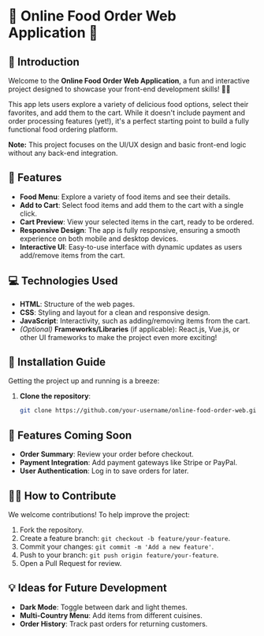 # 🍔 Online Food Order Web Application 🍕

## 🚀 Introduction
Welcome to the **Online Food Order Web Application**, a fun and interactive project designed to showcase your front-end development skills! 🍕🍟

This app lets users explore a variety of delicious food options, select their favorites, and add them to the cart. While it doesn't include payment and order processing features (yet!), it's a perfect starting point to build a fully functional food ordering platform. 

**Note:** This project focuses on the UI/UX design and basic front-end logic without any back-end integration.

## 🎯 Features

- **Food Menu**: Explore a variety of food items and see their details.
- **Add to Cart**: Select food items and add them to the cart with a single click.
- **Cart Preview**: View your selected items in the cart, ready to be ordered.
- **Responsive Design**: The app is fully responsive, ensuring a smooth experience on both mobile and desktop devices.
- **Interactive UI**: Easy-to-use interface with dynamic updates as users add/remove items from the cart.

## 💻 Technologies Used

- **HTML**: Structure of the web pages.
- **CSS**: Styling and layout for a clean and responsive design.
- **JavaScript**: Interactivity, such as adding/removing items from the cart.
- *(Optional)* **Frameworks/Libraries** (if applicable): React.js, Vue.js, or other UI frameworks to make the project even more exciting!

## 🔧 Installation Guide

Getting the project up and running is a breeze:

1. **Clone the repository**:
   ```bash
   git clone https://github.com/your-username/online-food-order-web.git


## 🚧 Features Coming Soon

- **Order Summary**: Review your order before checkout.
- **Payment Integration**: Add payment gateways like Stripe or PayPal.
- **User Authentication**: Log in to save orders for later.

## 👨‍💻 How to Contribute

We welcome contributions! To help improve the project:

1. Fork the repository.
2. Create a feature branch: `git checkout -b feature/your-feature`.
3. Commit your changes: `git commit -m 'Add a new feature'`.
4. Push to your branch: `git push origin feature/your-feature`.
5. Open a Pull Request for review.

## 💡 Ideas for Future Development

- **Dark Mode**: Toggle between dark and light themes.
- **Multi-Country Menu**: Add items from different cuisines.
- **Order History**: Track past orders for returning customers.

